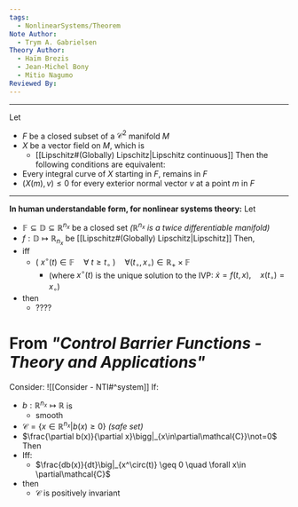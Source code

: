 ```yaml
---
tags:
  - NonlinearSystems/Theorem
Note Author:
  - Trym A. Gabrielsen
Theory Author:
  - Haïm Brezis
  - Jean-Michel Bony
  - Mitio Nagumo
Reviewed By:
---
```

---
Let 
- $F$ be a closed subset of a $\mathcal{C}^2$ manifold $M$
- $X$ be a vector field on $M$, which is
	- [[Lipschitz#(Globally) Lipschitz|Lipschitz continuous]]
Then the following conditions are equivalent:
- Every integral curve of $X$ starting in $F$, remains in $F$
- $(X(m),v) \leq 0$ for every exterior normal vector $v$ at a point $m$ in $F$
---


**In human understandable form, for nonlinear systems theory:**
Let
- $\mathbb{F}\subseteq\mathbb{D}\subseteq\mathbb{R}^{n_x}$ be a closed set   *($\mathbb{R}^{n_x}$ is a twice differentiable manifold)*
- $f:\mathbb{D}\mapsto\mathbb{R}_{n_x}$ be [[Lipschitz#(Globally) Lipschitz|Lipschitz]]
Then,
- iff
	- $(~x^\circ(t) \in \mathbb{F} \quad \forall~t\geq t_\circ~)\quad \forall (t_\circ,x_\circ)\in\mathbb{R}_+\times\mathbb{F}$
		- (where $x^\circ(t)$ is the unique solution to the IVP: $\dot{x} = f(t,x),\quad x(t_\circ) = x_\circ$)
- then
	- ????


# From *"Control Barrier Functions - Theory and Applications"*
Consider: ![[Consider - NTI#^system]]
If:
- $b:\mathbb{R}^{n_x}\mapsto\mathbb{R}$ is
	- smooth
- $\mathcal{C} = \{x\in\mathbb{R}^{n_x}|b(x)\geq0\}$   *(safe set)*
- $\frac{\partial b(x)}{\partial x}\bigg|_{x\in\partial\mathcal{C}}\not=0$ 
Then
- Iff:
	- $\frac{db(x)}{dt}\big|_{x^\circ(t)} \geq 0 \quad \forall x\in \partial\mathcal{C}$
- then
	- $\mathcal{C}$ is positively invariant


